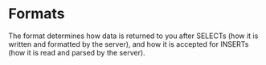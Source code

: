 <a name="formats"></a>

# Formats

The format determines how data is returned to you after SELECTs (how it is written and formatted by the server), and how it is accepted for INSERTs (how it is read and parsed by the server).
